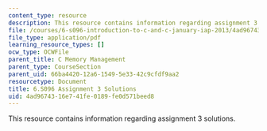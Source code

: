 ```yaml
---
content_type: resource
description: This resource contains information regarding assignment 3 solutions.
file: /courses/6-s096-introduction-to-c-and-c-january-iap-2013/4ad9674316e741fe0189fe0d571beed8_MIT6_S096_IAP13_assn3_sol.pdf
file_type: application/pdf
learning_resource_types: []
ocw_type: OCWFile
parent_title: C Memory Management
parent_type: CourseSection
parent_uid: 66ba4420-12a6-1549-5e33-42c9cfdf9aa2
resourcetype: Document
title: 6.S096 Assignment 3 Solutions
uid: 4ad96743-16e7-41fe-0189-fe0d571beed8
---
```

This resource contains information regarding assignment 3 solutions.

